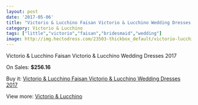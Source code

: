 ```yaml
---
layout: post
date: '2017-05-06'
title: "Victorio & Lucchino Faisan Victorio & Lucchino Wedding Dresses 2017"
category: Victorio & Lucchino
tags: ["little","victorio","faisan","bridesmaid","wedding"]
image: http://img.hectodress.com/23503-thickbox_default/victorio-lucchino-faisan-victorio-lucchino-wedding-dresses-2013.jpg
---
```

Victorio & Lucchino Faisan Victorio & Lucchino Wedding Dresses 2017

On Sales: **$256.16**
<a href="https://www.hectodress.com/victorio-lucchino/10856-victorio-lucchino-faisan-victorio-lucchino-wedding-dresses-2013.html"><amp-img layout="responsive" width="600" height="600" src="//img.hectodress.com/23503-thickbox_default/victorio-lucchino-faisan-victorio-lucchino-wedding-dresses-2013.jpg" alt="Victorio & Lucchino Faisan Victorio & Lucchino Wedding Dresses 2017 0" /></a>

Buy it: [Victorio & Lucchino Faisan Victorio & Lucchino Wedding Dresses 2017](https://www.hectodress.com/victorio-lucchino/10856-victorio-lucchino-faisan-victorio-lucchino-wedding-dresses-2013.html "Victorio & Lucchino Faisan Victorio & Lucchino Wedding Dresses 2017")

View more: [Victorio & Lucchino](https://www.hectodress.com/173-victorio-lucchino "Victorio & Lucchino")